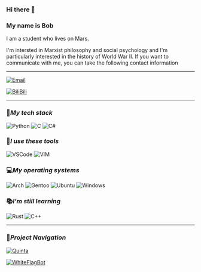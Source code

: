 ### Hi there 👋 
### My name is Bob
I am a student who lives on Mars.

I'm intersted in Marxist philosophy and social psychology and I'm particularly interested in the history of World War II. If you want to communicate with me, you can take the following contact information

---


[![Email](https://img.shields.io/badge/Email-yinghanwen2007@gmail.com-57c4e5?style=flat-square&logoColor=fff)](mailto:yinghanwen2007@gmail.com)

[![BiliBili](https://img.shields.io/badge/BiliBili-Bob-pink?style=flat-square&logoColor=fff)](https://space.bilibili.com/493839963)

---

### 🎨*My tech stack*

![Python](https://img.shields.io/badge/Python-FFD43B?style=for-the-badge&logo=python&logoColor=blue)
![C](https://img.shields.io/badge/C-00599C?style=for-the-badge&logo=c&logoColor=white)
![C#](https://img.shields.io/badge/C%23-239120?style=for-the-badge&logo=c-sharp&logoColor=white)


### 🔨*I use these tools*

![VSCode](https://img.shields.io/badge/VSCode-0078D4?style=for-the-badge&logo=visual%20studio%20code&logoColor=white)
![VIM](https://img.shields.io/badge/VIM-%2311AB00.svg?&style=for-the-badge&logo=vim&logoColor=white)

### 💻*My operating systems*

![Arch](https://img.shields.io/badge/Arch_Linux-1793D1?style=for-the-badge&logo=arch-linux&logoColor=white)
![Gentoo](https://img.shields.io/badge/Gentoo-54487A?style=for-the-badge&logo=gentoo&logoColor=white)
![Ubuntu](https://img.shields.io/badge/Ubuntu-E95420?style=for-the-badge&logo=ubuntu&logoColor=white)
![Windows](https://img.shields.io/badge/Windows-0078D6?style=for-the-badge&logo=windows&logoColor=white)

### 📚*I'm still learning*
![Rust](https://img.shields.io/badge/Rust-000000?style=for-the-badge&logo=rust&logoColor=white)
![C++](https://img.shields.io/badge/C%2B%2B-00599C?style=for-the-badge&logo=c%2B%2B&logoColor=white)

---

### 🤖*Project Navigation*

[![Quinta](https://github-readme-stats.vercel.app/api/pin/?username=yinghanwen&repo=Quinta&show_owner=true&hide_border=true)](https://github.com/yinghanwen/Quinta)

[![WhiteFlagBot](https://github-readme-stats.vercel.app/api/pin/?username=yinghanwen&repo=WhiteFlagBot&show_owner=true&hide_border=true)](https://github.com/yinghanwen/WhiteFlagBot)